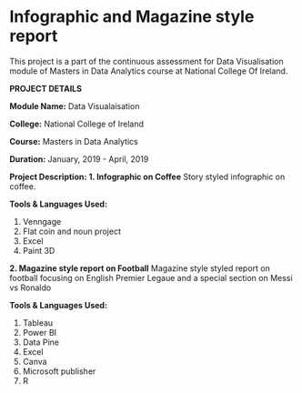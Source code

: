 # Infographic and Magazine style report

This project is a part of the continuous assessment for Data Visualisation module of Masters in Data Analytics course at National College Of Ireland.

**PROJECT DETAILS**

**Module Name:** Data Visualaisation

**College:** National College of Ireland

**Course:** Masters in Data Analytics

**Duration:** January, 2019 - April, 2019

**Project Description:** 
**1. Infographic on Coffee** 
Story styled infographic on coffee.

**Tools & Languages Used:**
1. Venngage
2. Flat coin and noun project
3. Excel
4. Paint 3D

**2. Magazine style report on Football** 
Magazine style styled report on football focusing on English Premier Legaue and a special section on Messi vs Ronaldo

**Tools & Languages Used:**
1. Tableau
2. Power BI
3. Data Pine
4. Excel
5. Canva
6. Microsoft publisher
7. R
